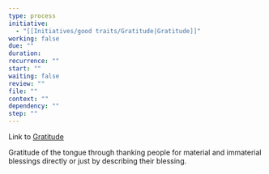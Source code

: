 ```yaml
---
type: process
initiative:
  - "[[Initiatives/good traits/Gratitude|Gratitude]]"
working: false
due: ""
duration: 
recurrence: ""
start: ""
waiting: false
review: ""
file: ""
context: ""
dependency: ""
step: ""
---
```


Link to [Gratitude](Initiatives/good%20traits/Gratitude.md)

Gratitude of the tongue through thanking people for material and immaterial blessings directly or just by describing their blessing.
